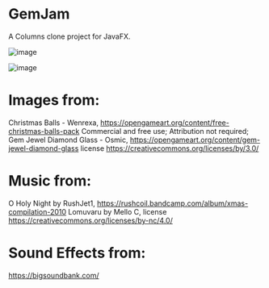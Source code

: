 # GemJam

A Columns clone project for JavaFX. 

![image](https://user-images.githubusercontent.com/33186063/142010820-791507a3-1f71-42a9-9d7a-12736f397d01.png)

![image](https://user-images.githubusercontent.com/33186063/142011208-68d547ee-5172-4050-9b7b-7a0d56f9dbbc.png)

# Images from: 
Christmas Balls - Wenrexa, https://opengameart.org/content/free-christmas-balls-pack Commercial and free use; Attribution not required;
Gem Jewel Diamond Glass - Osmic, https://opengameart.org/content/gem-jewel-diamond-glass license https://creativecommons.org/licenses/by/3.0/

# Music from:
O Holy Night by RushJet1, https://rushcoil.bandcamp.com/album/xmas-compilation-2010
Lomuvaru by Mello C, license https://creativecommons.org/licenses/by-nc/4.0/

# Sound Effects from:
https://bigsoundbank.com/
